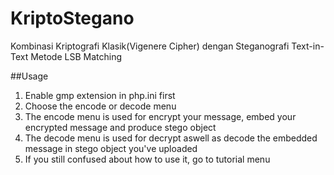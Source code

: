# KriptoStegano
Kombinasi Kriptografi Klasik(Vigenere Cipher) dengan Steganografi Text-in-Text Metode LSB Matching

##Usage
1. Enable gmp extension in php.ini first
2. Choose the encode or decode menu
3. The encode menu is used for encrypt your message, embed your encrypted message and produce stego object
4. The decode menu is used for decrypt aswell as decode the embedded message in stego object you've uploaded
5. If you still confused about how to use it, go to tutorial menu
